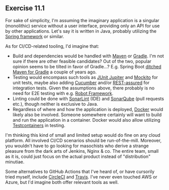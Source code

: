 ## Exercise 11.1

For sake of simplicity, I'm assuming the imaginary application is a singular (monolithic) service
without a user interface, providing only an API for use by other applications. Let's say it is
written in Java, probably utilizing the [Spring framework](https://spring.io/) or similar.

As for CI/CD-related tooling, I'd imagine that:
- Build and dependencies would be handled with [Maven](https://maven.apache.org/) or [Gradle](https://gradle.org/).
  I'm not sure if there are other feasible candidates? Out of the two, popular opinion seems to be
  tilted in favor of Gradle...? E.g. Spring Boot [ditched Maven for Gradle](https://spring.io/blog/2020/06/08/migrating-spring-boot-s-build-to-gradle)
  a couple of years ago.
- Testing would encompass such tools as [JUnit Jupiter](https://junit.org/junit5/) and [Mockito](https://site.mockito.org/)
  for unit tests, maybe also adding [Cucumber](https://cucumber.io/) and/or [REST-assured](https://rest-assured.io/)
  for integration tests. Given the assumptions above, there probably is no need for E2E testing
  with e.g. [Robot Framework](https://robotframework.org/).
- Linting could be done with [SonarLint](https://www.sonarlint.org/) (IDE) and [SonarQube](https://www.sonarqube.org/)
  (pull requests etc.), though neither is exclusive to Java.
- Regardless of where and how the application is deployed, [Docker](https://www.docker.com/) would
  likely also be involved. Someone somewhere certainly will want to build and run the application in
  a container. Docker would also allow utilizing [Testcontainers](https://www.testcontainers.org/)
  in testing.

I'm thinking this kind of small and limited setup would do fine on any cloud platform. All involved
CI/CD scenarios should be run-of-the-mill. Moreover, you wouldn't have to go looking for masochists
who derive a strange pleasure from the dark arts of Jenkins, Nginx & co. The entire team, small as
it is, could just focus on the actual product instead of "distribution" minutiae.

Some alternatives to GitHub Actions that I've heard of, or have cursorily tried myself, include
[CircleCI](https://circleci.com/) and [Travis](https://travis-ci.org/). I've never even touched AWS
or Azure, but I'd imagine both offer relevant tools as well.
